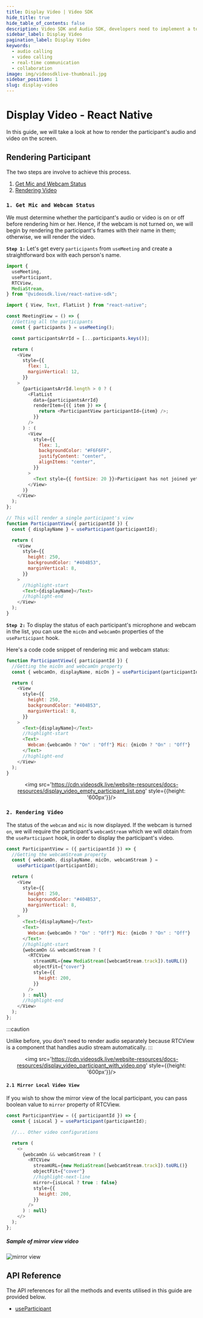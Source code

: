 ```yaml
---
title: Display Video | Video SDK
hide_title: true
hide_table_of_contents: false
description: Video SDK and Audio SDK, developers need to implement a token server. This requires efforts on both the front-end and backend.
sidebar_label: Display Video
pagination_label: Display Video
keywords:
  - audio calling
  - video calling
  - real-time communication
  - collaboration
image: img/videosdklive-thumbnail.jpg
sidebar_position: 1
slug: display-video
---
```


# Display Video - React Native

In this guide, we will take a look at how to render the participant's audio and video on the screen.

## Rendering Participant

The two steps are involve to achieve this process.

1. [Get Mic and Webcam Status](#1-get-mic-and-webcam-status)
2. [Rendering Video](#2-rendering-video)

### `1. Get Mic and Webcam Status`

We must determine whether the participant's audio or video is on or off before rendering him or her. Hence, if the webcam is not turned on, we will begin by rendering the participant's frames with their name in them; otherwise, we will render the video.

**`Step 1:`** Let's get every `participants` from `useMeeting` and create a straightforward box with each person's name.

```js
import {
  useMeeting,
  useParticipant,
  RTCView,
  MediaStream,
} from "@videosdk.live/react-native-sdk";

import { View, Text, FlatList } from "react-native";

const MeetingView = () => {
  //Getting all the participants
  const { participants } = useMeeting();

  const participantsArrId = [...participants.keys()];

  return (
    <View
      style={{
        flex: 1,
        marginVertical: 12,
      }}
    >
      {participantsArrId.length > 0 ? (
        <FlatList
          data={participantsArrId}
          renderItem={({ item }) => {
            return <ParticipantView participantId={item} />;
          }}
        />
      ) : (
        <View
          style={{
            flex: 1,
            backgroundColor: "#F6F6FF",
            justifyContent: "center",
            alignItems: "center",
          }}
        >
          <Text style={{ fontSize: 20 }}>Participant has not joined yet</Text>
        </View>
      )}
    </View>
  );
};

// This will render a single participant's view
function ParticipantView({ participantId }) {
  const { displayName } = useParticipant(participantId);

  return (
    <View
      style={{
        height: 250,
        backgroundColor: "#404B53",
        marginVertical: 8,
      }}
    >
      //highlight-start
      <Text>{displayName}</Text>
      //highlight-end
    </View>
  );
}
```

**`Step 2:`** To display the status of each participant's microphone and webcam in the list, you can use the `micOn` and `webcamOn` properties of the `useParticipant` hook.

Here's a code code snippet of rendering mic and webcam status:

```js
function ParticipantView({ participantId }) {
  //Getting the micOn and webcamOn property
  const { webcamOn, displayName, micOn } = useParticipant(participantId);

  return (
    <View
      style={{
        height: 250,
        backgroundColor: "#404B53",
        marginVertical: 8,
      }}
    >
      <Text>{displayName}</Text>
      //highlight-start
      <Text>
        Webcam:{webcamOn ? "On" : "Off"} Mic: {micOn ? "On" : "Off"}
      </Text>
      //highlight-end
    </View>
  );
}
```

<center>

<img src='https://cdn.videosdk.live/website-resources/docs-resources/display_video_empty_participant_list.png' style={{height: '600px'}}/>

</center>

### `2. Rendering Video`

The status of the `webcam` and `mic` is now displayed. If the webcam is turned `on`, we will require the participant's `webcamStream` which we will obtain from the `useParticipant` hook, in order to display the participant's video.

```js
const ParticipantView = ({ participantId }) => {
  //Getting the webcamStream property
  const { webcamOn, displayName, micOn, webcamStream } =
    useParticipant(participantId);

  return (
    <View
      style={{
        height: 250,
        backgroundColor: "#404B53",
        marginVertical: 8,
      }}
    >
      <Text>{displayName}</Text>
      <Text>
        Webcam:{webcamOn ? "On" : "Off"} Mic: {micOn ? "On" : "Off"}
      </Text>
      //highlight-start
      {webcamOn && webcamStream ? (
        <RTCView
          streamURL={new MediaStream([webcamStream.track]).toURL()}
          objectFit={"cover"}
          style={{
            height: 200,
          }}
        />
      ) : null}
      //highlight-end
    </View>
  );
};
```

:::caution

Unlike before, you don't need to render audio separately because RTCView is a component that handles audio stream automatically.
:::

<center>

<img src='https://cdn.videosdk.live/website-resources/docs-resources/display_video_participant_with_video.png' style={{height: '600px'}}/>

</center>

#### `2.1 Mirror Local Video View`

If you wish to show the mirror view of the local participant, you can pass boolean value to `mirror` property of RTCView.

```js
const ParticipantView = ({ participantId }) => {
  const { isLocal } = useParticipant(participantId);

  //... Other video configurations

  return (
    <>
      {webcamOn && webcamStream ? (
        <RTCView
          streamURL={new MediaStream([webcamStream.track]).toURL()}
          objectFit={"cover"}
          //highlight-next-line
          mirror={isLocal ? true : false}
          style={{
            height: 200,
          }}
        />
      ) : null}
    </>
  );
};
```

##### Sample of mirror view video

![mirror view](https://cdn.videosdk.live/website-resources/docs-resources/mirror_view_mobile.jpg)

## API Reference

The API references for all the methods and events utilised in this guide are provided below.

- [useParticipant](/react-native/api/sdk-reference/use-participant/properties)
